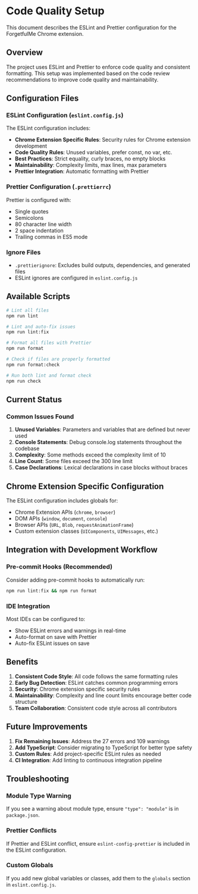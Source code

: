 # Code Quality Setup

This document describes the ESLint and Prettier configuration for the ForgetfulMe Chrome extension.

## Overview

The project uses ESLint and Prettier to enforce code quality and consistent formatting. This setup was implemented based on the code review recommendations to improve code quality and maintainability.

## Configuration Files

### ESLint Configuration (`eslint.config.js`)

The ESLint configuration includes:

- **Chrome Extension Specific Rules**: Security rules for Chrome extension development
- **Code Quality Rules**: Unused variables, prefer const, no var, etc.
- **Best Practices**: Strict equality, curly braces, no empty blocks
- **Maintainability**: Complexity limits, max lines, max parameters
- **Prettier Integration**: Automatic formatting with Prettier

### Prettier Configuration (`.prettierrc`)

Prettier is configured with:
- Single quotes
- Semicolons
- 80 character line width
- 2 space indentation
- Trailing commas in ES5 mode

### Ignore Files

- `.prettierignore`: Excludes build outputs, dependencies, and generated files
- ESLint ignores are configured in `eslint.config.js`

## Available Scripts

```bash
# Lint all files
npm run lint

# Lint and auto-fix issues
npm run lint:fix

# Format all files with Prettier
npm run format

# Check if files are properly formatted
npm run format:check

# Run both lint and format check
npm run check
```

## Current Status

### Common Issues Found

1. **Unused Variables**: Parameters and variables that are defined but never used
2. **Console Statements**: Debug console.log statements throughout the codebase
3. **Complexity**: Some methods exceed the complexity limit of 10
4. **Line Count**: Some files exceed the 300 line limit
5. **Case Declarations**: Lexical declarations in case blocks without braces

## Chrome Extension Specific Configuration

The ESLint configuration includes globals for:
- Chrome Extension APIs (`chrome`, `browser`)
- DOM APIs (`window`, `document`, `console`)
- Browser APIs (`URL`, `Blob`, `requestAnimationFrame`)
- Custom extension classes (`UIComponents`, `UIMessages`, etc.)

## Integration with Development Workflow

### Pre-commit Hooks (Recommended)

Consider adding pre-commit hooks to automatically run:
```bash
npm run lint:fix && npm run format
```

### IDE Integration

Most IDEs can be configured to:
- Show ESLint errors and warnings in real-time
- Auto-format on save with Prettier
- Auto-fix ESLint issues on save

## Benefits

1. **Consistent Code Style**: All code follows the same formatting rules
2. **Early Bug Detection**: ESLint catches common programming errors
3. **Security**: Chrome extension specific security rules
4. **Maintainability**: Complexity and line count limits encourage better code structure
5. **Team Collaboration**: Consistent code style across all contributors

## Future Improvements

1. **Fix Remaining Issues**: Address the 27 errors and 109 warnings
2. **Add TypeScript**: Consider migrating to TypeScript for better type safety
3. **Custom Rules**: Add project-specific ESLint rules as needed
4. **CI Integration**: Add linting to continuous integration pipeline

## Troubleshooting

### Module Type Warning

If you see a warning about module type, ensure `"type": "module"` is in `package.json`.

### Prettier Conflicts

If Prettier and ESLint conflict, ensure `eslint-config-prettier` is included in the ESLint configuration.

### Custom Globals

If you add new global variables or classes, add them to the `globals` section in `eslint.config.js`. 
